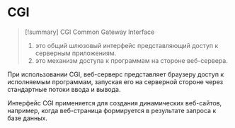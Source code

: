 # CGI
> [!summary] CGI
> Common Gateway Interface
> 1. это общий шлюзовый интерфейс представляющий доступ к серверным приложениям.
> 2. это механизм доступа к программам на стороне веб-сервера.

При использовании CGI, веб-серверс представляет браузеру доступ к исполняемым программам, запуская его на серверной стороне через стандартные потоки ввода и вывода.

Интерфейс CGI применяется для создания динамических веб-сайтов, например, когда веб-страница формируется в результате запроса к базе данных.
